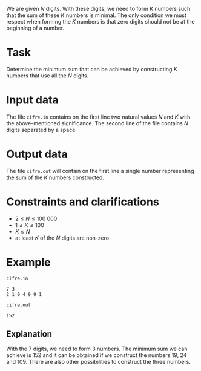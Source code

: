 
We are given $N$ digits. With these digits, we need to form $K$ numbers such that the sum of these $K$ numbers is minimal. The only condition we must respect when forming the $K$ numbers is that zero digits should not be at the beginning of a number.

# Task

Determine the minimum sum that can be achieved by constructing $K$ numbers that use all the $N$ digits.

# Input data

The file `cifre.in` contains on the first line two natural values $N$ and $K$ with the above-mentioned significance. The second line of the file contains $N$ digits separated by a space.

# Output data

The file `cifre.out` will contain on the first line a single number representing the sum of the $K$ numbers constructed.

# Constraints and clarifications

* $2 \leq N \leq 100\ 000$
* $1 \leq K \leq 100$
* $K \leq N$
* at least $K$ of the $N$ digits are non-zero

# Example

`cifre.in`
```
7 3
2 1 0 4 9 9 1
```

`cifre.out`
```
152
```

## Explanation

With the $7$ digits, we need to form $3$ numbers. The minimum sum we can achieve is $152$ and it can be obtained if we construct the numbers $19$, $24$ and $109$. There are also other possibilities to construct the three numbers.
